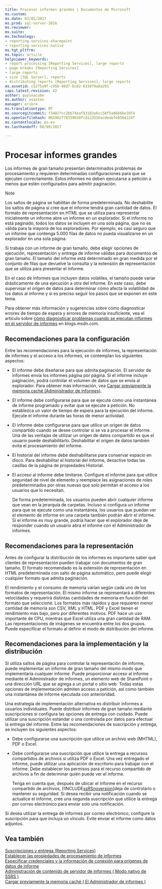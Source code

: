 ```yaml
---
title: Procesar informes grandes | Documentos de Microsoft
ms.custom: 
ms.date: 03/01/2017
ms.prod: sql-server-2016
ms.reviewer: 
ms.suite: 
ms.technology:
- reporting-services-sharepoint
- reporting-services-native
ms.tgt_pltfrm: 
ms.topic: article
helpviewer_keywords:
- report processing [Reporting Services], large reports
- page breaks [Reporting Services]
- large reports
- size [SQL Server], reports
- distributing reports [Reporting Services], large reports
ms.assetid: c5275a9f-c95b-46d7-bc62-633879a8a291
caps.latest.revision: 42
author: guyinacube
ms.author: asaxton
manager: erikre
ms.translationtype: MT
ms.sourcegitcommit: f3481fcc2bb74eaf93182e6cc58f5a06666e10f4
ms.openlocfilehash: 065902778339650fcd123556acdeabfe8504224f
ms.contentlocale: es-es
ms.lasthandoff: 08/09/2017

---
```

# <a name="process-large-reports"></a>Procesar informes grandes
  Los informes de gran tamaño presentan determinados problemas de procesamiento y requieren determinadas configuraciones para que se ejecuten correctamente. Estos informes no deben ejecutarse a petición a menos que estén configurados para admitir paginación.  
  
> [!NOTE]  
>  Los saltos de página se habilitan de forma predeterminada. No deshabilite los saltos de página si cree que el informe tendrá gran cantidad de datos. El formato de representación en HTML que se utiliza para representar inicialmente un informe abre un informe en un explorador. Si el informe no está paginado, todos los datos se incluyen en una sola página, que no es válida para la mayoría de los exploradores. Por ejemplo, es casi seguro que un informe que contenga 5.000 filas de datos no pueda visualizarse en un explorador en una sola página.  
  
 Si trabaja con un informe de gran tamaño, debe elegir opciones de ejecución, representación y entrega de informe válidas para documentos de gran tamaño. El tamaño del informe está determinado en gran medida por el conjunto de filas que devuelve la consulta y la extensión de representación que se utiliza para presentar el informe.  
  
 En el caso de informes que incluyen datos volátiles, el tamaño puede variar drásticamente de una ejecución a otra del informe. En este caso, debe supervisar el origen de datos para determinar cómo afecta la volatilidad de los datos al informe y si es preciso seguir los pasos que se exponen en este tema.  
  
 Para obtener más información y sugerencias sobre cómo diagnosticar errores de tiempo de espera y errores de memoria insuficiente, vea el artículo sobre [cómo diagnosticar problemas cuando se ejecutan informes en el servidor de informes](http://go.microsoft.com/fwlink/?LinkId=85634) en blogs.msdn.com.  
  
## <a name="configuration-recommendations"></a>Recomendaciones para la configuración  
 Entre las recomendaciones para la ejecución de informes, la representación de informes y el acceso a los informes, se contemplan los siguientes aspectos:  
  
-   El informe debe diseñarse para que admita paginación. El servidor de informes envía los informes página por página. Si el informe incluye paginación, podrá controlar el volumen de datos que se envía al explorador. Para obtener más información, vea [Cargar previamente la memoria caché &#40;Administrador de informes&#41;](../../reporting-services/report-server/preload-the-cache-report-manager.md).  
  
-   El informe debe configurarse para que se ejecute como una instantánea de informe programado y evitar que se ejecute a petición. No establezca un valor de tiempo de espera para la ejecución del informe. Ejecute el informe durante las horas de menor actividad.  
  
-   El informe debe configurarse para que utilice un origen de datos compartido cuando se desee controlar si se va a procesar el informe. Una de las ventajas de utilizar un origen de datos compartido es que el usuario puede deshabilitarlo. Deshabilitar el origen de datos también evita el procesamiento del informe.  
  
-   El historial del informe debe deshabilitarse para conservar espacio en disco. Para deshabilitar el historial del informe, desactive todas las casillas de la página de propiedades Historial.  
  
-   El acceso al informe debe limitarse. Configure el informe para que utilice seguridad de nivel de elemento y reemplace las asignaciones de roles predeterminados por otras nuevas que solo permitan el acceso a los usuarios que lo necesitan.  
  
     De forma predeterminada, los usuarios pueden abrir cualquier informe que vean en la jerarquía de carpetas. Incluso si configura un informe para que se ejecute como una instantánea, los usuarios que puedan ver el elemento de informe en una carpeta también podrán abrir el informe. Si el informe es muy grande, podría hacer que el explorador deje de responder cuando un usuario abra el informe con el Administrador de informes.  
  
## <a name="rendering-recommendations"></a>Recomendaciones para la representación  
 Antes de configurar la distribución de los informes es importante saber qué clientes de representación pueden trabajar con documentos de gran tamaño. El formato recomendado es la extensión de representación en HTML predeterminada con salto de página automático, pero puede elegir cualquier formato que admita paginación.  
  
 El rendimiento y el consumo de memoria varían según cada uno de los formatos de representación. El mismo informe se representará a diferentes velocidades y requerirá distintas cantidades de memoria en función del formato que seleccione. Los formatos más rápidos y que requieren menor cantidad de memoria son CSV, XML y HTML. PDF y Excel tienen el rendimiento más bajo, pero por diferentes motivos. PDF hace un uso importante de CPU, mientras que Excel utiliza una gran cantidad de RAM. Las representaciones de imágenes se encuentra entre los dos grupos. Puede especificar el formato al definir el modo de distribución del informe.  
  
## <a name="deployment-and-distribution-recommendations"></a>Recomendaciones para la implementación y la distribución  
 Si utiliza saltos de página para controlar la representación de informe, puede implementar un informe de gran tamaño del mismo modo que implementaría cualquier informe. Puede proporcionar acceso al informe mediante el Administrador de informes, un elemento web de SharePoint o una dirección URL que se agrega a un portal o sitio web. Todas estas opciones de implementación admiten acceso a petición, así como también una instantánea de informe ejecutada con anterioridad.  
  
 Una estrategia de implementación alternativa es distribuir informes a usuarios individuales. Puede distribuir informes de gran tamaño mediante suscripciones si configura las opciones de entrega con cuidado. Puede utilizar una suscripción estándar o una controlada por datos para efectuar la entrega del informe. Entre las recomendaciones de suscripción y entrega, se incluyen los siguientes aspectos:  
  
-   Debe configurarse una suscripción que utilice un archivo web (MHTML), PDF o Excel.  
  
-   Debe configurarse una suscripción que utilice la entrega a recursos compartidos de archivos si utiliza PDF o Excel. Una vez entregado el informe, puede utilizar una aplicación de escritorio para trabajar con el informe. Debe establecer los permisos para el recurso compartido de archivos a fin de determinar quién puede ver el informe.  
  
     Tenga en cuenta que, después de ubicar el informe en el recurso compartido de archivos, [!INCLUDE[ssRSnoversion](../../includes/ssrsnoversion-md.md)]deja de controlarlo o mantener su seguridad. Si desea recibir una notificación cuando se actualice el informe, cree una segunda suscripción que utilice la entrega por correo electrónico para enviar solo una notificación.  
  
 Si desea utilizar la entrega de informes por correo electrónico, configure la suscripción para que incluya un vínculo. Evite enviar el informe como datos adjuntos.  
  
## <a name="see-also"></a>Vea también  
 [Suscripciones y entrega &#40;Reporting Services&#41;](../../reporting-services/subscriptions/subscriptions-and-delivery-reporting-services.md)   
 [Establecer las propiedades de procesamiento de informes](../../reporting-services/report-server/set-report-processing-properties.md)   
 [Especificar credenciales y la información de conexión para orígenes de datos de informe](../../reporting-services/report-data/specify-credential-and-connection-information-for-report-data-sources.md)   
 [Administración de contenido de servidor de informes &#40; Modo nativo de SSRS &#41;](../../reporting-services/report-server/report-server-content-management-ssrs-native-mode.md)   
 [Cargar previamente la memoria caché &#40; El Administrador de informes &#41;](../../reporting-services/report-server/preload-the-cache-report-manager.md)  
  
  
